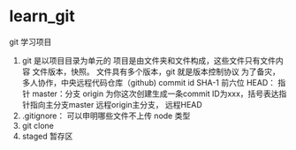 # learn_git
git 学习项目

1. git 是以项目目录为单元的
项目是由文件夹和文件构成，这些文件只有文件内容
文件版本，快照。
文件具有多个版本，git 就是版本控制协议
为了备灾，多人协作，中央远程代码仓库（github)
commit id SHA-1 前六位
HEAD： 指针   master：分支  origin
为你这次创建生成一条commit  ID为xxx，括号表达指针指向主分支master  远程origin主分支， 远程HEAD
2. .gitignore： 可以申明哪些文件不上传
node  类型
3.   git clone
4. staged  暂存区
